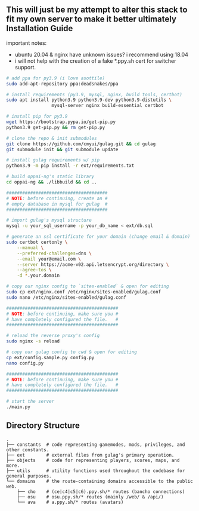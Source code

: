 This will just be my attempt to alter this stack to fit my own server to make it better ultimately
Installation Guide
-------------
important notes:
- ubuntu 20.04 & nginx have unknown issues? i recommend using 18.04
- i will not help with the creation of a fake *.ppy.sh cert for switcher support.

```sh
# add ppa for py3.9 (i love asottile)
sudo add-apt-repository ppa:deadsnakes/ppa

# install requirements (py3.9, mysql, nginx, build tools, certbot)
sudo apt install python3.9 python3.9-dev python3.9-distutils \
                 mysql-server nginx build-essential certbot

# install pip for py3.9
wget https://bootstrap.pypa.io/get-pip.py
python3.9 get-pip.py && rm get-pip.py

# clone the repo & init submodules
git clone https://github.com/cmyui/gulag.git && cd gulag
git submodule init && git submodule update

# install gulag requirements w/ pip
python3.9 -m pip install -r ext/requirements.txt

# build oppai-ng's static library
cd oppai-ng && ./libbuild && cd ..

######################################
# NOTE: before continuing, create an #
# empty database in mysql for gulag  #
######################################

# import gulag's mysql structure
mysql -u your_sql_username -p your_db_name < ext/db.sql

# generate an ssl certificate for your domain (change email & domain)
sudo certbot certonly \
    --manual \
    --preferred-challenges=dns \
    --email your@email.com \
    --server https://acme-v02.api.letsencrypt.org/directory \
    --agree-tos \
    -d *.your.domain

# copy our nginx config to `sites-enabled` & open for editing
sudo cp ext/nginx.conf /etc/nginx/sites-enabled/gulag.conf
sudo nano /etc/nginx/sites-enabled/gulag.conf

##########################################
# NOTE: before continuing, make sure you #
# have completely configured the file.   #
##########################################

# reload the reverse proxy's config
sudo nginx -s reload

# copy our gulag config to cwd & open for editing
cp ext/config.sample.py config.py
nano config.py

##########################################
# NOTE: before continuing, make sure you #
# have completely configured the file.   #
##########################################

# start the server
./main.py
```

Directory Structure
------
    .
    ├── constants  # code representing gamemodes, mods, privileges, and other constants.
    ├── ext        # external files from gulag's primary operation.
    ├── objects    # code for representing players, scores, maps, and more.
    ├── utils      # utility functions used throughout the codebase for general purposes.
    └── domains    # the route-containing domains accessible to the public web.
        ├── cho    # (ce|c4|c5|c6).ppy.sh/* routes (bancho connections)
        ├── osu    # osu.ppy.sh/* routes (mainly /web/ & /api/)
        └── ava    # a.ppy.sh/* routes (avatars)
